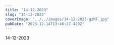 ```yaml
---
title: "14-12-2023"
slug: "14-12-2023"
coverImage: "../../images/14-12-2023-gzNT.jpg"
pubDate: "2023-12-14T13:46:27.420Z"
---
```


14-12-2023
